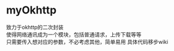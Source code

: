 # myOkhttp<br>
致力于okhttp的二次封装<br>
使得网络通讯成为一个模块，包括普通请求，上传下载等等<br>
只需要传入想对应的参数，不必考虑其他，简单易用
具体代码移步wiki
